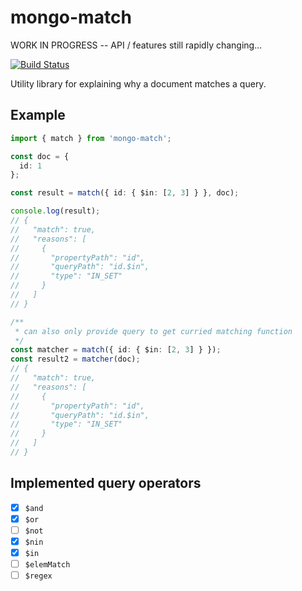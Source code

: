 # mongo-match

WORK IN PROGRESS -- API / features still rapidly changing...

[![Build Status](https://travis-ci.org/CrossLead/mongo-match.svg?branch=master)](https://travis-ci.org/CrossLead/mongo-match)

Utility library for explaining why a document matches a query.

## Example

```typescript
import { match } from 'mongo-match';

const doc = {
  id: 1
};

const result = match({ id: { $in: [2, 3] } }, doc);

console.log(result);
// {
//   "match": true,
//   "reasons": [
//     {
//       "propertyPath": "id",
//       "queryPath": "id.$in",
//       "type": "IN_SET"
//     }
//   ]
// }

/**
 * can also only provide query to get curried matching function
 */
const matcher = match({ id: { $in: [2, 3] } });
const result2 = matcher(doc);
// {
//   "match": true,
//   "reasons": [
//     {
//       "propertyPath": "id",
//       "queryPath": "id.$in",
//       "type": "IN_SET"
//     }
//   ]
// }
```

## Implemented query operators

* [x] `$and`
* [x] `$or`
* [ ] `$not`
* [x] `$nin`
* [x] `$in`
* [ ] `$elemMatch`
* [ ] `$regex`
